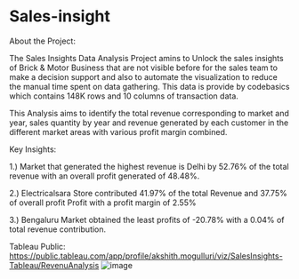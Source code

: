 # Sales-insight
About the Project:

The Sales Insights Data Analysis Project amins to Unlock the sales insights of Brick & Motor Business that are not visible before for the sales team to make a decision support and also to automate the visualization to reduce the manual time spent on data gathering. This data is provide by codebasics which contains 148K rows and 10 columns of transaction data.

This Analysis aims to identify the total revenue corresponding to market and year, sales quantity by year and revenue generated by each customer in the different market areas with various profit margin combined.

Key Insights:

1.) Market that generated the highest revenue is Delhi by 52.76% of the total revenue with an overall profit generated of 48.48%.

2.) Electricalsara Store contributed 41.97% of the total Revenue and 37.75% of overall profit Profit with a profit margin of 2.55%

3.) Bengaluru Market obtained the least profits of -20.78% with a 0.04% of total revenue contribution.

Tableau Public: https://public.tableau.com/app/profile/akshith.mogulluri/viz/SalesInsights-Tableau/RevenuAnalysis
![image](https://github.com/user-attachments/assets/0869621e-d785-4b69-92b2-dc00a26c9dae)





